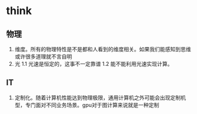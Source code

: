# think

## 物理 
1. 维度。所有的物理特性是不是都和人看到的维度相关。如果我们能感知到思维或许很多道理就不言自明
1. 光
1.1 光速是恒定的，这事不一定靠谱
1.2 能不能利用光速实现计算。

## IT
1. 定制化。随着计算机性能达到物理极限，通用计算机之外可能会出现定制机型，专门面对不同业务场景。gpu对于图计算来说就是一种定制
